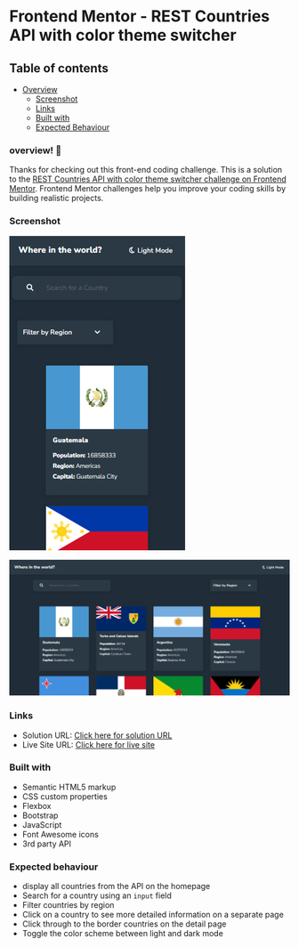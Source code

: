# Frontend Mentor - REST Countries API with color theme switcher


## Table of contents

- [Overview](#overview)
  - [Screenshot](#screenshot)
  - [Links](#links)
  - [Built with](#built-with)
  - [Expected Behaviour](#Expected-behaviour)

### overview! 👋
Thanks for checking out this front-end coding challenge.
This is a solution to the [REST Countries API with color theme switcher challenge on Frontend Mentor](https://www.frontendmentor.io/challenges/rest-countries-api-with-color-theme-switcher-5cacc469fec04111f7b848ca). Frontend Mentor challenges help you improve your coding skills by building realistic projects. 



### Screenshot

![Mobile design previev for this project](./images/mobile%20screen.PNG)

![Desktop design previev for this project](./images/desktop%20mode.PNG)



### Links

- Solution URL: [Click here for solution URL](https://github.com/Nonnyjoe/interactive-card-details-form)
- Live Site URL: [Click here for live site](https://nonnyjoe.github.io/interactive-card-details-form/)

### Built with

- Semantic HTML5 markup
- CSS custom properties
- Flexbox
- Bootstrap
- JavaScript
- Font Awesome icons
- 3rd party API

### Expected behaviour

- display all countries from the API on the homepage
- Search for a country using an `input` field
- Filter countries by region
- Click on a country to see more detailed information on a separate page
- Click through to the border countries on the detail page
- Toggle the color scheme between light and dark mode
